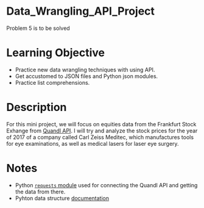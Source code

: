 # Data_Wrangling_API_Project
Problem 5 is to be solved


# Learning Objective

- Practice new data wrangling techniques with using API.
- Get accustomed to JSON files and Python json modules.
- Practice list comprehensions.


# Description

For this mini project, we will focus on equities data from the Frankfurt Stock Exhange from [Quandl API](https://www.quandl.com/). I will try and analyze the stock prices for the year of 2017 of a company called Carl Zeiss Meditec, which manufactures tools for eye examinations, as well as medical lasers for laser eye surgery.


# Notes

- Python [`requests` module](http://docs.python-requests.org/en/master/) used for connecting the Quandl API and getting the data from there.
- Pyhton data structure [documentation](https://docs.python.org/3/tutorial/datastructures.html)
